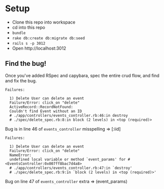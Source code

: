 # Setup

* Clone this repo into workspace
* cd into this repo
* `bundle`
* `rake db:create db:migrate db:seed`
* `rails s -p 3012`
* Open http://localhost:3012

## Find the bug!

Once you've added RSpec and capybara, spec the entire crud flow, and find and fix the bug.



```  
Failures:

  1) Delete User can delete an event
  Failure/Error: click_on "delete"
  ActiveRecord::RecordNotFound:
  Couldn't find Event without an ID
  # ./app/controllers/events_controller.rb:46:in destroy
  # ./spec/delete_spec.rb:8:in block (2 levels) in <top (required)>

```
Bug is in line 46 of `events_controller` misspelling => [:iid]

```
Failures:

  1) Delete User can delete an event
  Failure/Error: click_on "delete"
  NameError:
  undefined local variable or method `event_params' for #<EventsController:0x007ff8bac7d4a8>
  # ./app/controllers/events_controller.rb:47:in `destroy'
  # ./spec/delete_spec.rb:9:in `block (2 levels) in <top (required)>'
```
Bug on line 47 of `events_controller` extra => (event_params)
